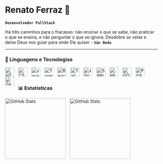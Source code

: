# Renato Ferraz  🦈
**`Desenvolvedor FullStack`**

Há três caminhos para o fracasso: não ensinar o que se sabe, não praticar o que se ensina, e não perguntar o que se ignora. Desdobre as velas e deixe Deus nos guiar para onde Ele quiser - **`São Beda`**

---

### 🤖 Linguagens e Tecnologias

  <img 
      align="left" 
      alt="HTML"
      title="HTML" 
      width="30px" 
      style="padding-right: 10px;" 
      src="https://cdn.jsdelivr.net/gh/devicons/devicon@latest/icons/html5/html5-original.svg" 
  />
  <img 
      align="left" 
      alt="CSS" 
      title="CSS"
      width="30px" 
      style="padding-right: 10px;" 
      src="https://cdn.jsdelivr.net/gh/devicons/devicon@latest/icons/css3/css3-original.svg" 
  />
  <img 
      align="left" 
      alt="JavaScript" 
      title="JavaScript"
      width="30px" 
      style="padding-right: 10px;" 
      src="https://cdn.jsdelivr.net/gh/devicons/devicon@latest/icons/javascript/javascript-original.svg" 
  />
  <img 
      align="left" 
      alt="TypeScript"
      title="TypeScript" 
      width="30px" 
      style="padding-right: 10px;" 
      src="https://cdn.jsdelivr.net/gh/devicons/devicon@latest/icons/typescript/typescript-original.svg" 
  />
  <img 
      align="left" 
      alt="React"
      title="React" 
      width="30px" 
      style="padding-right: 10px;" 
      src="https://cdn.jsdelivr.net/gh/devicons/devicon@latest/icons/react/react-original.svg" 
  />
  <img 
      align="left" 
      alt="Tailwind" 
      title="Tailwind"
      width="30px" 
      style="padding-right: 10px;" 
      src="https://cdn.jsdelivr.net/gh/devicons/devicon@latest/icons/tailwindcss/tailwindcss-original.svg" 
  />
  <img 
      align="left" 
      alt="JAVA" 
      title="JAVA"
      width="30px" 
      style="padding-right: 10px;" 
      src="https://cdn.jsdelivr.net/gh/devicons/devicon@latest/icons/java/java-original.svg"
  />
    <img 
      align="left" 
      alt="SPRING" 
      title="SPRING"
      width="30px" 
      style="padding-right: 10px;" 
      src="https://cdn.jsdelivr.net/gh/devicons/devicon@latest/icons/spring/spring-original.svg"
  /> 
  <img 
      align="left" 
      alt=".NET" 
      title=".NET"
      width="30px" 
      style="padding-right: 10px;" 
      src="https://cdn.jsdelivr.net/gh/devicons/devicon@latest/icons/dotnetcore/dotnetcore-original.svg"
  />
  <img 
      align="left" 
      alt="GO" 
      title="GO"
      width="30px" 
      style="padding-right: 10px;" 
      src="https://cdn.jsdelivr.net/gh/devicons/devicon@latest/icons/go/go-original.svg"
  />
  <img 
      align="left" 
      alt="POSTGRES" 
      title="POSTGRES"
      width="30px" 
      style="padding-right: 10px;" 
      src="https://cdn.jsdelivr.net/gh/devicons/devicon@latest/icons/postgresql/postgresql-original.svg" 
  />
  <img 
      align="left" 
      alt="Git" 
      title="Git"
      width="30px" 
      style="padding-right: 10px;" 
      src="https://cdn.jsdelivr.net/gh/devicons/devicon@latest/icons/gitlab/gitlab-original.svg" 
  />
<br/>
<br/>

### 📊 Estatísticas

<p>
  <img 
    align="left" 
    alt="GitHub Stats" 
    height="200" 
    style="padding-right: 10px;" 
    src="https://github-readme-stats.vercel.app/api?username=ferraz-qodeless&show_icons=true&theme=tokyonight&include_all_commits=true&locale=pt-br" 
  />

<img 
      align="left" 
      alt="GitHub Stats" 
      height="200" 
      src="https://github-readme-stats.vercel.app/api/top-langs/?username=ferraz-qodeless&theme=tokyonight&layout=compact&custom_title=Tecnologias&langs_count=9" 
  />

</p>
